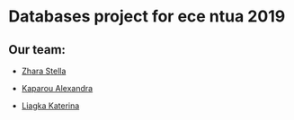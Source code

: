 # Databases project for ece ntua 2019

## Our team:

* [Zhara Stella](https://github.com/stelazr)

* [Kaparou Alexandra](https://github.com/alexandrakapa)

* [Liagka Katerina](https://github.com/LiagkaAikaterini)
